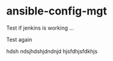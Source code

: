 # ansible-config-mgt

Test if jenkins is working ...

Test again

hdsh  ndsjhdshjdndnjd
hjsfdhjsfdkhjs
